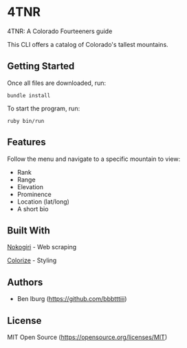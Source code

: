 # 4TNR
4TNR: A Colorado Fourteeners guide

This CLI offers a catalog of Colorado's tallest mountains.

## Getting Started

Once all files are downloaded, run:

    bundle install

To start the program, run:

    ruby bin/run

## Features

Follow the menu and navigate to a specific mountain to view:
 - Rank
 - Range
 - Elevation
 - Prominence
 - Location (lat/long)
 - A short bio

## Built With

[Nokogiri](https://nokogiri.org) - Web scraping

[Colorize](https://github.com/fazibear/colorize) - Styling

## Authors

- Ben Iburg (https://github.com/bbbtttiii)

## License

MIT Open Source (https://opensource.org/licenses/MIT)